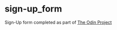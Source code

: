 # sign-up_form

Sign-Up form completed as part of [The Odin Project](https://www.theodinproject.com/)